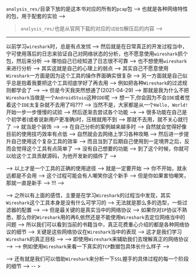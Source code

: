 ## 

`analysis_res/`目录下放的是这本书对应的所有的`pcap`包 --> 也就是各种网络特性的包，用于配套的实验 --> 
> `analysis_res/`也是从官网下载的对应的`试验包`解压后的内容 --> 

---------------------------------------------------------------------------------------------

以前学习`wireshark`时，总是有点发怵 --> 然后就是在日常真正的开发过程当中，宁可使用落后的日志来验证自己对网络状态的分析，也不愿意使用`wireshark`抓个包，然后来分析
--> 哪怕自己已经知道了日志很不可靠 --> 也不想使用`wireshark`来进行分析
--> 其实这就是自己的心理上的弱点 --> 其实自己不愿意使用`Wireshark`一方面是因为这个工具的操作界面确实很复杂 --> 另一方面就是自己似乎总是抱着我要把这个工具彻底学好了再去用 --> 例如把各种`Wireshark`的过滤规则都学会了 --> 
--> 但是今天我突然想通了(2021-04-29) --> 那就是我为什么不把`Wireshark`当做是一个`AndroidStuio`这种`IDE`呢 --> 想一下,你会因为不会`IDE`或者觉着这个`IDE`太复杂就不去用了吗???
--> 当然不是，大家都是从一个`Hello, World!`开始一步一步慢慢的试验 --> 然后逐渐去尝试各个功能 --> 
--> 很多功能在自己是个初学者(或者说新用户更准确)时，压根就用不到 --> 那就不去用，就不关心就行了 --> 就当是个装饰 --> 
--> 在自己分析的案例越来越多时 --> 自然就会觉得好像目前的使用技巧效率有点低 --> 自然就会去网络上学习各种攻略 --> 然后进一步提升自己使用这个复杂工具的效率 --> 而且当到了后期自己使用到一定境界之后，反而会觉得这个工具有点简单了 --> 没有自己想要的功能 --> 到了这个时候，你就可以给这个工具贡献源码，为他开发新的插件了 --> 

--> 以上才是一个工具的正确的使用途径 --> 就是一定要开始 --> 你不开始，就永远都是不会用 --> 这个过程可能会有人嘲笑你这个新手 --> 但是你如果害怕嘲笑，那就一直是新手 --> !!!
--> 

--> 之所以有上面的感悟，主要是在学习`Wireshark`的过程当中发现，其实`Wireshark`这个工具本身是没有什么可学习的 --> 无法就是那么多的选型，一些过滤器的配置 --> 
--> 但是最关键的是真实当中的网络协议 --> 如果你对`IP`协议不熟悉，那么你的`Wireshark`用的再6,依然还是不能使用`Wireshark`去定位网络当中的问题
--> 所以我们可以看到当前的书籍当中，真正花费重心介绍的都是各种网络协议的细节 --> 关键是这些网络协议在`Wireshark`当中的表现 --> 这才是我们学习`Wireshark`的真正目标 --> 
--> 即使用`Wireshark`来辅助我们去理解真正的网络协议 --> 
--> 例如使用`Wireshark`来看一下真实的`TCP`数据包具体长什么样子 --> 

--> 还有就是我们可以借助`Wireshark`来分析一下`SSL`握手的具体过程的每一个阶段的细节 --> 
-- >
